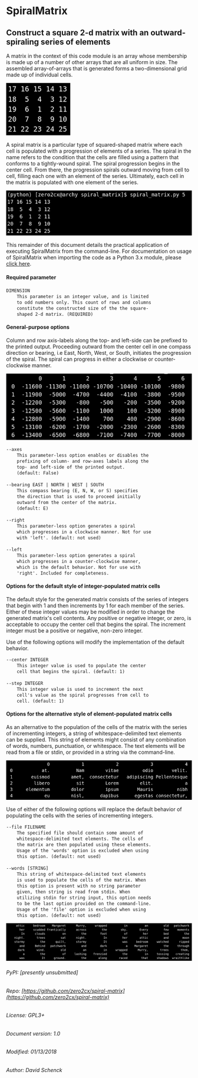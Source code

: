 # SpiralMatrix

## Construct a square 2-d matrix with an outward-spiraling series of elements


A matrix in the context of this code module is an array whose membership is
made up of a number of other arrays that are all uniform in size. The
assembled array-of-arrays that is generated forms a two-dimensional grid
made up of individual cells.

![5x5 spiral matrix](docs/images/spiral_matrix_5.png "5x5 spiral matrix")

A spiral matrix is a particular type of squared-shaped matrix where each
cell is populated with a progression of elements of a series. The spiral in
the name refers to the condition that the cells are filled using a pattern
that conforms to a tightly-wound spiral. The spiral progression begins in
the center cell. From there, the progression spirals outward moving from
cell to cell, filling each one with an element of the series. Ultimately,
each cell in the matrix is populated with one element of the series.

![5x5 including command-line](docs/images/spiral_matrix_5+command_line.png "5x5  including command-line")

This remainder of this document details the practical application of executing
SpiralMatrix from the command-line. For documentation on usage of SpiralMatrix
when importing the code as a Python 3.x module, please [click here](./docs/SpiralMatrix.md "The Spiral Matrix module API").

#### Required parameter

    DIMENSION
        This parameter is an integer value, and is limited
        to odd numbers only. This count of rows and columns
        constitute the constructed size of the the square-
        shaped 2-d matrix. (REQUIRED)

#### General-purpose options

Column and row axis-labels along the top- and left-side can be prefixed to
the printed output. Proceeding outward from the center cell in one compass
direction or bearing, i.e East, North, West, or South, initiates the
progression of the spiral. The spiral can progress in either a clockwise or
counter-clockwise manner.

![7x7 with axes, bearing: south, center: 1000, step: -300](docs/images/spiral_matrix_7+axes+bearing_south+center1000+step-300.png "7x7 with axes, bearing: south, center: 1000, step: -300")

    --axes
        This parameter-less option enables or disables the
        prefixing of column- and row-axes labels along the
        top- and left-side of the printed output.
        (default: False)

    --bearing EAST | NORTH | WEST | SOUTH
        This compass bearing (E, N, W, or S) specifies
        the direction that is used to proceed initially
        outward from the center of the matrix.
        (default: E)

    --right
        This parameter-less option generates a spiral
        which progresses in a clockwise manner. Not for use
        with 'left'. (default: not used)

    --left
        This parameter-less option generates a spiral
        which progresses in a counter-clockwise manner,
        which is the default behavior. Not for use with
        'right'. Included for completeness.

#### Options for the default style of integer-populated matrix cells

The default style for the generated matrix consists of the series of
integers that begin with 1 and then increments by 1 for each member of the
series. Either of these integer values may be modified in order to change
the generated matrix's cell contents. Any positive or negative integer, or
zero, is acceptable to occupy the center cell that begins the spiral. The
increment integer must be a positive or negative, non-zero integer.

Use of the following options will modify the implementation of the default
behavior.

    --center INTEGER
        This integer value is used to populate the center
        cell that begins the spiral. (default: 1)

    --step INTEGER
        This integer value is used to increment the next
        cell's value as the spiral progresses from cell to
        cell. (default: 1)

#### Options for the alternative style of element-populated matrix cells

As an alternative to the population of the cells of the matrix with the
series of incrementing integers, a string of whitespace-delimited text
elements can be supplied. This string of elements might consist of any
combination of words, numbers, punctuation, or whitespace. The text
elements will be read from a file or stdin, or provided in a string via
the command-line.

![5x5 with axes, bearing: south, series: lorem_ipsum](docs/images/spiral_matrix_5+axes+bearing_south+right+file_lorem_ipsum.png "5x5 with axes, bearing: south, series: lorem_ipsum")

Use of either of the following options will replace the default behavior of
populating the cells with the series of incrementing integers.

    --file FILENAME
        The specified file should contain some amount of
        whitespace-delimited text elements. The cells of
        the matrix are then populated using these elements.
        Usage of the 'words' option is excluded when using
        this option. (default: not used)

    --words [STRING]
        This string of whitespace-delimited text elements
        is used to populate the cells of the matrix. When
        this option is present with no string parameter
        given, then string is read from stdin. When
        utilizing stdin for string input, this option needs
        to be the last option provided on the command-line.
        Usage of the 'file' option is excluded when using
        this option. (default: not used)

![9x9, spiral: right, series: stormy_night](docs/images/spiral_matrix_9+right+words_stormy_night.png "9x9, spiral: right, series: stormy_night")

###### PyPI: [presently unsubmitted]
###### Repo: [https://github.com/zero2cx/spiral-matrix](https://github.com/zero2cx/spiral-matrix)
###### License: GPL3+
###### Document version: 1.0
###### Modified: 01/13/2018
###### Author: David Schenck
